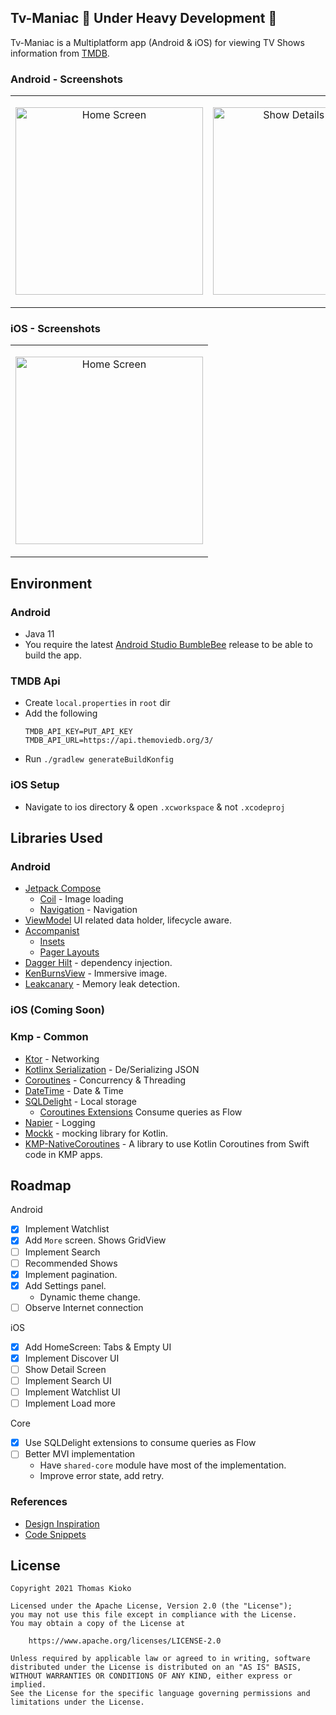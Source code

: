 Tv-Maniac 🚧 Under Heavy Development 🚧
-------------------------
Tv-Maniac is a Multiplatform app (Android & iOS) for viewing TV Shows information from
[TMDB](https://www.themoviedb.org/).

### Android - Screenshots

<table>
  <td>
    <p align="center">
      <img src="https://github.com/c0de-wizard/tv-maniac/blob/main/art/HomeScreen.png?raw=true" alt="Home Screen" width="300"/>
    </p>
  </td>
  <td>
    <p align="center">
      <img src="https://github.com/c0de-wizard/tv-maniac/blob/main/art/ShowDetail.png?raw=true" alt="Show Details Screen" width="300"/>
    </p>
  </td>
</tr>
</table>

### iOS - Screenshots

<table>
  <td>
    <p align="center">
      <img src="https://github.com/c0de-wizard/tv-maniac/blob/main/art/iOS-HomeScreen.png?raw=true" alt="Home Screen" width="300"/>
    </p>
  </td>
</tr>
</table>

## Environment
### Android
- Java 11
- You require the latest [Android Studio BumbleBee](https://androidstudio.googleblog.com/2021/05/android-studio-bumblebee-canary-1.html) release to be able to build the app.

### TMDB Api
- Create `local.properties` in `root` dir
- Add the following
    ```
    TMDB_API_KEY=PUT_API_KEY
    TMDB_API_URL=https://api.themoviedb.org/3/
    ```
- Run `./gradlew generateBuildKonfig`

### iOS Setup
- Navigate to ios directory & open `.xcworkspace` & not `.xcodeproj`


## Libraries Used
### Android
* [Jetpack Compose](https://developer.android.com/jetpack/compose)
    * [Coil](https://coil-kt.github.io/coil/compose/) - Image loading
    * [Navigation](https://developer.android.com/jetpack/compose/navigation) - Navigation
* [ViewModel](https://developer.android.com/topic/libraries/architecture/viewmodel) UI related data holder, lifecycle
  aware.
* [Accompanist](https://github.com/google/accompanist)
    * [Insets](https://google.github.io/accompanist/insets/)
    * [Pager Layouts](https://google.github.io/accompanist/pager/)
* [Dagger Hilt](https://dagger.dev/hilt) - dependency injection.
* [KenBurnsView](https://github.com/flavioarfaria/KenBurnsView) - Immersive image.
* [Leakcanary](https://github.com/square/leakcanary) - Memory leak detection.

### iOS (Coming Soon)

### Kmp - Common
* [Ktor](https://ktor.io/) - Networking
* [Kotlinx Serialization](https://ktor.io/docs/kotlin-serialization.html) - De/Serializing JSON
* [Coroutines](https://github.com/Kotlin/kotlinx.coroutines#multiplatform) - Concurrency & Threading
* [DateTime](https://github.com/Kotlin/kotlinx-datetime) - Date & Time
* [SQLDelight](https://github.com/cashapp/sqldelight/) - Local storage
    - [Coroutines Extensions](https://cashapp.github.io/sqldelight/js_sqlite/coroutines/) Consume queries as Flow
* [Napier](https://github.com/AAkira/Napier) - Logging
* [Mockk](https://github.com/mockk/mockk) - mocking library for Kotlin.
* [KMP-NativeCoroutines](https://github.com/rickclephas/KMP-NativeCoroutines) - A library to use Kotlin Coroutines from Swift code in KMP apps.

## Roadmap
Android
- [x] Implement Watchlist
- [x] Add `More` screen. Shows GridView
- [ ] Implement Search
- [ ] Recommended Shows
- [x] Implement pagination.
- [x] Add Settings panel.
    - Dynamic theme change.
- [ ] Observe Internet connection

iOS
- [x] Add HomeScreen: Tabs & Empty UI
- [x] Implement Discover UI
- [ ] Show Detail Screen
- [ ] Implement Search UI
- [ ] Implement Watchlist UI
- [ ] Implement Load more

Core
- [x] Use SQLDelight extensions to consume queries as Flow
- [ ] Better MVI implementation
    - Have `shared-core` module have most of the implementation.
    - Improve error state, add retry.


### References
- [Design Inspiration](https://dribbble.com/shots/7591814-HBO-Max-Companion-App-Animation)
- [Code Snippets](https://github.com/android/compose-samples)

## License

```
Copyright 2021 Thomas Kioko

Licensed under the Apache License, Version 2.0 (the "License");
you may not use this file except in compliance with the License.
You may obtain a copy of the License at

    https://www.apache.org/licenses/LICENSE-2.0

Unless required by applicable law or agreed to in writing, software
distributed under the License is distributed on an "AS IS" BASIS,
WITHOUT WARRANTIES OR CONDITIONS OF ANY KIND, either express or implied.
See the License for the specific language governing permissions and
limitations under the License.
```
